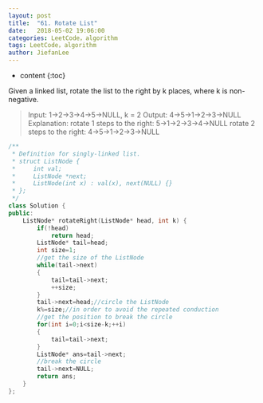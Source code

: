```yaml
---
layout: post
title:  "61. Rotate List"
date:   2018-05-02 19:06:00
categories: LeetCode，algorithm
tags: LeetCode，algorithm
author: JiefanLee
---
```

* content
{:toc}

Given a linked list, rotate the list to the right by k places, where k is non-negative.















>Input: 1->2->3->4->5->NULL, k = 2
>Output: 4->5->1->2->3->NULL
>Explanation:
>rotate 1 steps to the right: 5->1->2->3->4->NULL
>rotate 2 steps to the right: 4->5->1->2->3->NULL

```cpp
/**
 * Definition for singly-linked list.
 * struct ListNode {
 *     int val;
 *     ListNode *next;
 *     ListNode(int x) : val(x), next(NULL) {}
 * };
 */
class Solution {
public:
    ListNode* rotateRight(ListNode* head, int k) {
        if(!head)
            return head;
        ListNode* tail=head;
        int size=1;
        //get the size of the ListNode
        while(tail->next)
        {
            tail=tail->next;
            ++size;
        }
        tail->next=head;//circle the ListNode
        k%=size;//in order to avoid the repeated conduction
        //get the position to break the circle
        for(int i=0;i<size-k;++i)
        {
            tail=tail->next;
        }
        ListNode* ans=tail->next;
        //break the circle
        tail->next=NULL;
        return ans;
    }
};
```
